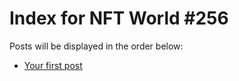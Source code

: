 # Index for NFT World #256
Posts will be displayed in the order below:

- [Your first post](./001-first.md)

